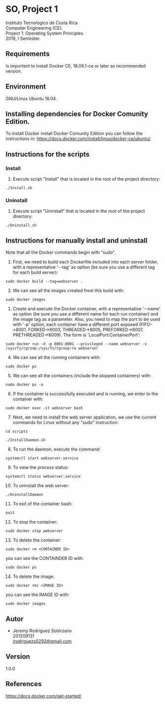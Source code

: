 # SO, Project 1
Instituto Tecnológico de Costa Rica  
Computer Engineering (CE).  
Project 1: Operating System Principles.  
2019, I Semester.  

## Requirements
Is important to install Docker CE, 18.06.1-ce or later as recommended version.  

## Environment
GNU/Linux Ubuntu 16.04.

## Installing dependencies for Docker Comunity Edition.

To install Docker install Docker Comunity Edition you can follow the instructions in: https://docs.docker.com/install/linux/docker-ce/ubuntu/

## Instructions for the scripts
### Install
1. Execute script "Install" that is located in the root of the project directory:
```
./Install.sh
```
### Uninstall
1. Execute script "Uninstall" that is located in the root of the project directory:
```
./Uninstall.sh
```

## Instructions for manually install and uninstall
Note that all the Docker commands begin with "sudo".  

1. First, we need to build each Dockerfile included into each server folder, with a representative '--tag' as option (be sure you use a different tag for each build server):
```
sudo docker build --tag=webserver .
```
2. We can see all the images created from this build with:
```
sudo docker images
```
1. Create and execute the Docker container, with a representative '--name' as option (be sure you use a different name for each run container) and the image tag as a parameter. Also, you need to map the port to be used with '-p' option, each container have a different port exposed (FIFO->8001, FORKED->8003, THREADED->8005, PREFORKED->8007, PRETHREADED->8009). The form is 'LocalPort:ContainerPort':
```
sudo docker run -d -p 8001:8001 --privileged --name webserver -v /sys/fs/cgroup:/sys/fs/cgroup:ro webserver
```
4. We can see all the running containers with:
```
sudo docker ps
```
5. We can see all the containers (include the stopped containers) with:
```
sudo docker ps -a
```
6. If the container is successfully executed and is running, we enter to the container with:
```
sudo docker exec -it webserver bash
```
7. Next, we need to install the web server application, we use the current commands for Linux without any "sudo" instruction:
```
cd scripts
```
```
./InstallDaemon.sh
```
8. To run the daemon, execute the command:
```
systemctl start webserver.service
```
9. To view the process status:
```
systemctl status webserver.service
```
10. To uninstall the web server:
```
./UninstallDaemon
```
11. To exit of the container bash:
```
exit
```
12. To stop the container:
```
sudo docker stop webserver
```
13. To delete the container:
```
sudo docker rm <CONTAINER ID>
```
you can see the CONTAINDER ID with:
```
sudo docker ps
```
14. To delete the image:
```
sudo docker rmi <IMAGE ID>
```
you can see the IMAGE ID with:
```
sudo docker images
```

## Autor
* Jeremy Rodríguez Solórzano  
201209131  
jrodriguezs0292@gmail.com

## Version
1.0.0

## References
https://docs.docker.com/get-started/
